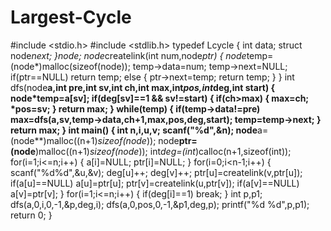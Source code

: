 # Largest-Cycle


#include <stdio.h>
#include <stdlib.h>
typedef Lcycle
{
    int data;
    struct node*next;
}node;
node*createlink(int num,node*ptr)
{
    node*temp=(node*)malloc(sizeof(node));
    temp->data=num;
    temp->next=NULL;
    if(ptr==NULL)
        return temp;
    else
    {
        ptr->next=temp;
        return temp;
    }
}
int dfs(node**a,int pre,int sv,int ch,int max,int*pos,int*deg,int start)
{
    node*temp=a[sv];
    if(deg[sv]==1 && sv!=start)
    {
        if(ch>max)
        {
            max=ch;
            *pos=sv;
        }
        return max;
    }
    while(temp)
    {
        if(temp->data!=pre)
            max=dfs(a,sv,temp->data,ch+1,max,pos,deg,start);
        temp=temp->next;
    }
    return max;
}
int main()
{
    int n,i,u,v;
    scanf("%d",&n);
    node**a=(node**)malloc((n+1)*sizeof(node*));
    node**ptr=(node**)malloc((n+1)*sizeof(node*));
    int*deg=(int*)calloc(n+1,sizeof(int));
    for(i=1;i<=n;i++)
    {
        a[i]=NULL;
        ptr[i]=NULL;
    }
    for(i=0;i<n-1;i++)
    {
        scanf("%d%d",&u,&v);
        deg[u]++;
        deg[v]++;
        ptr[u]=createlink(v,ptr[u]);
        if(a[u]==NULL)
            a[u]=ptr[u];
        ptr[v]=createlink(u,ptr[v]);
        if(a[v]==NULL)
            a[v]=ptr[v];
    }
    for(i=1;i<=n;i++)
    {
        if(deg[i]==1)
            break;
    }
    int p,p1;
    dfs(a,0,i,0,-1,&p,deg,i);
    dfs(a,0,pos,0,-1,&p1,deg,p);
    printf("%d %d",p,p1);
    return 0;
}

